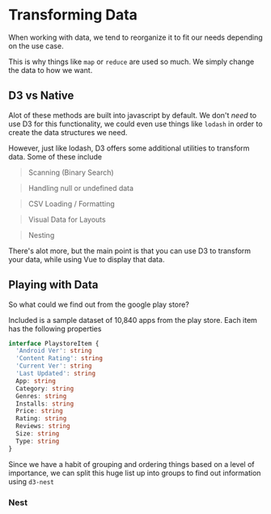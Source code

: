 # Transforming Data

When working with data, we tend to reorganize it to fit our needs depending on the use case.

This is why things like `map` or `reduce` are used so much. We simply change the data to how we want.

## D3 vs Native

Alot of these methods are built into javascript by default. We don't _need_ to use D3 for this functionality, we could even use things like `lodash` in order to create the data structures we need.

However, just like lodash, D3 offers some additional utilities to transform data. Some of these include

> Scanning (Binary Search)

> Handling null or undefined data

> CSV Loading / Formatting

> Visual Data for Layouts

> Nesting

There's alot more, but the main point is that you can use D3 to transform your data, while using Vue to display that data.

## Playing with Data

So what could we find out from the google play store?

Included is a sample dataset of 10,840 apps from the play store. Each item has the following properties

```typescript
interface PlaystoreItem {
  'Android Ver': string
  'Content Rating': string
  'Current Ver': string
  'Last Updated': string
  App: string
  Category: string
  Genres: string
  Installs: string
  Price: string
  Rating: string
  Reviews: string
  Size: string
  Type: string
}
```

Since we have a habit of grouping and ordering things based on a level of importance, we can split this huge list up into groups to find out information using `d3-nest`

### Nest
